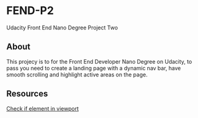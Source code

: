 # FEND-P2
Udacity Front End Nano Degree Project Two

## About

This projecy is to for the Front End Developer Nano Degree on Udacity, to pass you need to create a landing page with a dynamic nav bar, have smooth scrolling and highlight active areas on the page. 


## Resources 
[Check if element in viewport](https://www.javascripttutorial.net/dom/css/check-if-an-element-is-visible-in-the-viewport/)